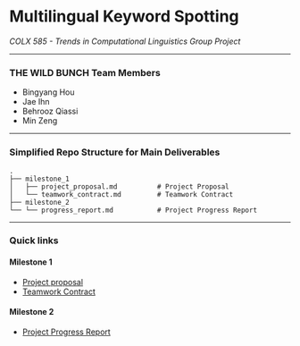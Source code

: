 # Multilingual Keyword Spotting

_COLX 585 - Trends in Computational Linguistics Group Project_

----

### THE WILD BUNCH Team Members 

- Bingyang Hou 
- Jae Ihn
- Behrooz Qiassi
- Min Zeng

-----

### Simplified Repo Structure for Main Deliverables

```
.
├── milestone_1
│   ├── project_proposal.md          # Project Proposal 
│   └── teamwork_contract.md         # Teamwork Contract
├── milestone_2
└── └── progress_report.md           # Project Progress Report               
```

-----

### Quick links 

#### Milestone 1

- [Project proposal](https://github.ubc.ca/jaeihn/COLX_585_The-Wild-Bunch/blob/main/milestone_1/project_proposal.md)
- [Teamwork Contract](https://github.ubc.ca/jaeihn/COLX_585_The-Wild-Bunch/blob/main/milestone_1/teamwork_contract.md)

#### Milestone 2

- [Project Progress Report](https://github.ubc.ca/jaeihn/COLX_585_The-Wild-Bunch/blob/main/milestone_2/progress_report.md)
